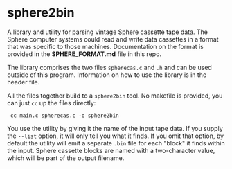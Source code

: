 # sphere2bin

A library and utility for parsing vintage Sphere cassette tape data. The Sphere computer systems could read and write data cassettes in a format that was specific to those machines. Documentation on the format is provided in the **SPHERE_FORMAT.md** file in this repo. 

The library comprises the two files `spherecas.c` and `.h` and can be used outside of this program. Information on how to use the library is in the header file. 

All the files together build to a `sphere2bin` tool. No makefile is provided, you can just `cc` up the files directly:

     cc main.c spherecas.c -o sphere2bin

You use the utility by giving it the name of the input tape data. If you supply the `--list` option, it will only tell you what it finds. If you omit that option, by default the utility will emit a separate `.bin` file for each "block" it finds within the input. Sphere cassette blocks are named with a two-character value, which will be part of the output filename. 

